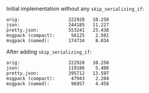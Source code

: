 
Initial implementation without any `skip_serializing_if`:

```
orig:                  222920   10.250
json:                  244185   11.227
pretty.json:           553241   25.438
msgpack (compact):      56125    2.581
msgpack (named):       174734    8.034
```

After adding `skip_serializing_if`:

```
orig:                  222920   10.250
json:                  119186    5.480
pretty.json:           295712   13.597
msgpack (compact):      47943    2.204
msgpack (named):        96957    4.458
```